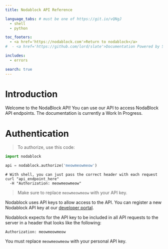 ```yaml
---
title: Nodablock API Reference

language_tabs: # must be one of https://git.io/vQNgJ
  - shell
  - python

toc_footers:
  - <a href='https://nodablock.com'>Return to nodablock</a>
#  - <a href='https://github.com/lord/slate'>Documentation Powered by Slate</a>

includes:
  - errors

search: true
---
```


# Introduction

Welcome to the NodaBlock API! You can use our API to access NodaBlock API endpoints. The documentation is currently a Work In Progress.

# Authentication

> To authorize, use this code:

```python
import nodablock

api = nodablock.authorize('meowmeowmeow')
```

```shell
# With shell, you can just pass the correct header with each request
curl "api_endpoint_here"
  -H "Authorization: meowmeowmeow"
```


> Make sure to replace `meowmeowmeow` with your API key.

Nodablock uses API keys to allow access to the API. You can register a new Nodablock API key at our [developer portal](#).

Nodablock expects for the API key to be included in all API requests to the server in a header that looks like the following:

`Authorization: meowmeowmeow`

<aside class="notice">
You must replace <code>meowmeowmeow</code> with your personal API key.
</aside>

